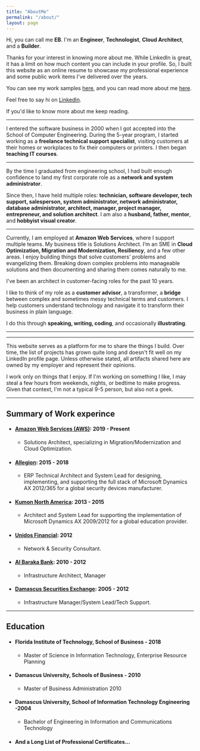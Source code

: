 ```yaml
---
title: "AboutMe"
permalink: "/about/"
layout: page
---
```



<html lang="en">
<head>
    <meta charset="UTF-8">
    <meta name="viewport" content="width=device-width, initial-scale=1.0">
    <link rel="stylesheet" href="https://cdnjs.cloudflare.com/ajax/libs/font-awesome/6.0.0-beta3/css/all.min.css">
    <title>Document</title>
</head>
<body>



<p>Hi, you can call me <strong>EB</strong>. I'm an <strong><i class="fa-solid fa-laptop-mobile"></i>Engineer</strong>, <strong><i class="fas fa-cogs"></i> Technologist</strong>, <strong><i class="fas fa-cloud"></i> Cloud Architect</strong>, and a <strong><i class="fas fa-wrench"></i> Builder</strong>.</p>
<p>Thanks for your interest in knowing more about me. While LinkedIn is great, it has a limit on how much content you can include in your profile. So, I built this website as an online resume to showcase my professional experience and some public work items I've delivered over the years.</p>
<p>You can see my work samples <a href="https://github.com/nicoelayda/celeste">here</a>, and you can read more about me <a href="https://github.com/nicoelayda/celeste">here</a>.</p>
<p>Feel free to say hi on <a href="https://github.com/nicoelayda/celeste">LinkedIn</a>.</p>

<p>If you'd like to know more about me keep reading.</p>
</body>
</html>


***

I entered the software business in 2000 when I got accepted into the School of Computer Engineering. During the 5-year program, I started working as a **freelance technical support specialist**, visiting customers at their homes or workplaces to fix their computers or printers. I then began **teaching IT courses**.

***

By the time I graduated from engineering school, I had built enough confidence to land my first corporate role as a **network and system administrator**.

Since then, I have held multiple roles: **technician, software developer, tech support, salesperson, system administrator, network administrator, database administrator, architect, manager, project manager, entrepreneur, and solution architect**. I am also a **husband, father, mentor**, and **hobbyist visual creator**.



***

Currently, I am employed at **Amazon Web Services**, where I support multiple teams. My business title is Solutions Architect. I’m an SME in **Cloud Optimization, Migration and Modernization, Resiliency**, and a few other areas. I enjoy building things that solve customers' problems and evangelizing them. Breaking down complex problems into manageable solutions and then documenting and sharing them comes naturally to me.

I've been an architect in customer-facing roles for the past 10 years. 

I like to think of my role as a **customer advisor**, a transformer, a **bridge** between complex and sometimes messy technical terms and customers. I help customers understand technology and navigate it to transform their business in plain language. 

I do this through **speaking, writing, coding**, and occasionally **illustrating**.

----





*** 

This website serves as a platform for me to share the things I build. Over time, the list of projects has grown quite long and doesn't fit well on my LinkedIn profile page. Unless otherwise stated, all artifacts shared here are owned by my employer and represent their opinions.

I work only on things that I enjoy. If I'm working on something I like, I may steal a few hours from weekends, nights, or bedtime to make progress. Given that context, I'm not a typical 9-5 person, but also not a geek.


***

## Summary of Work experince

* #### [Amazon Web Services (AWS)](https://aws.amazon.com/): 2019 - Present
  * Solutions Architect, specializing in Migration/Modernization and Cloud Optimization.
* #### [Allegion](https://www.allegion.com/corp/en/index.html): 2015 - 2018  
  * ERP Technical Architect and System Lead for designing, implementing, and supporting the full stack of Microsoft Dynamics AX 2012/365 for a global security devices manufacturer.
* #### [Kumon North America](https://www.kumon.com/): 2013 - 2015   
  * Architect and System Lead for supporting the implementation of Microsoft Dynamics AX 2009/2012 for a global education provider.
* #### [Unidos Financial](https://www.unidosfinancial.com/): 2012
  * Network & Security Consultant.
* #### [Al Baraka Bank](https://www.albaraka.com/en/): 2010 - 2012
  * Infrastructure Architect, Manager
* #### [Damascus Securities Exchange](http://www.dse.gov.sy/index.php?lang=en): 2005 - 2012
  * Infrastructure Manager/System Lead/Tech Support.


***


## Education 

* #### Florida Institute of Technology, School of Business - 2018
  * Master of Science in Information Technology, Enterprise Resource Planning
* #### Damascus University, Schools of Business - 2010
  * Master of Business Administration 2010
* #### Damascus University, School of Information Technology Engineering -2004 
  * Bachelor of Engineering in Information and Communications Technology
* #### And a Long List of Professional Certificates... 













